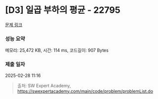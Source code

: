 # [D3] 일곱 부하의 평균 - 22795 

[문제 링크](https://swexpertacademy.com/main/code/problem/problemDetail.do?contestProbId=AZND_Dyq8SUDFAWB) 

### 성능 요약

메모리: 25,472 KB, 시간: 114 ms, 코드길이: 907 Bytes

### 제출 일자

2025-02-28 11:16



> 출처: SW Expert Academy, https://swexpertacademy.com/main/code/problem/problemList.do